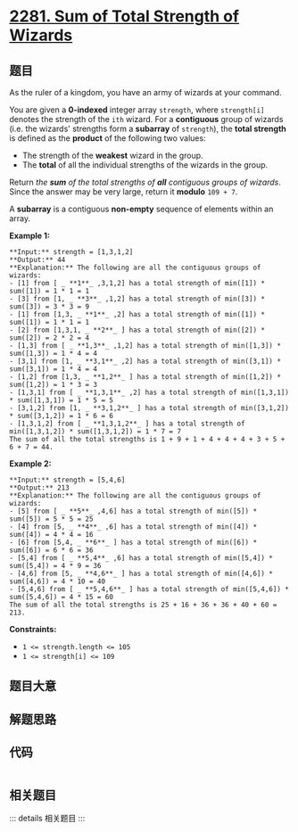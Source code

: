 # [2281. Sum of Total Strength of Wizards](https://leetcode.com/problems/sum-of-total-strength-of-wizards)

## 题目

As the ruler of a kingdom, you have an army of wizards at your command.

You are given a **0-indexed** integer array `strength`, where `strength[i]`
denotes the strength of the `ith` wizard. For a **contiguous** group of
wizards (i.e. the wizards' strengths form a **subarray** of `strength`), the
**total strength** is defined as the **product** of the following two values:

  * The strength of the **weakest** wizard in the group.
  * The **total** of all the individual strengths of the wizards in the group.

Return _the **sum** of the total strengths of **all** contiguous groups of
wizards_. Since the answer may be very large, return it **modulo** `109 + 7`.

A **subarray** is a contiguous **non-empty** sequence of elements within an
array.



**Example 1:**

    
    
    **Input:** strength = [1,3,1,2]
    **Output:** 44
    **Explanation:** The following are all the contiguous groups of wizards:
    - [1] from [ _ **1**_ ,3,1,2] has a total strength of min([1]) * sum([1]) = 1 * 1 = 1
    - [3] from [1, _ **3**_ ,1,2] has a total strength of min([3]) * sum([3]) = 3 * 3 = 9
    - [1] from [1,3, _ **1**_ ,2] has a total strength of min([1]) * sum([1]) = 1 * 1 = 1
    - [2] from [1,3,1, _ **2**_ ] has a total strength of min([2]) * sum([2]) = 2 * 2 = 4
    - [1,3] from [ _ **1,3**_ ,1,2] has a total strength of min([1,3]) * sum([1,3]) = 1 * 4 = 4
    - [3,1] from [1, _ **3,1**_ ,2] has a total strength of min([3,1]) * sum([3,1]) = 1 * 4 = 4
    - [1,2] from [1,3, _ **1,2**_ ] has a total strength of min([1,2]) * sum([1,2]) = 1 * 3 = 3
    - [1,3,1] from [ _ **1,3,1**_ ,2] has a total strength of min([1,3,1]) * sum([1,3,1]) = 1 * 5 = 5
    - [3,1,2] from [1, _ **3,1,2**_ ] has a total strength of min([3,1,2]) * sum([3,1,2]) = 1 * 6 = 6
    - [1,3,1,2] from [ _ **1,3,1,2**_ ] has a total strength of min([1,3,1,2]) * sum([1,3,1,2]) = 1 * 7 = 7
    The sum of all the total strengths is 1 + 9 + 1 + 4 + 4 + 4 + 3 + 5 + 6 + 7 = 44.
    

**Example 2:**

    
    
    **Input:** strength = [5,4,6]
    **Output:** 213
    **Explanation:** The following are all the contiguous groups of wizards: 
    - [5] from [ _ **5**_ ,4,6] has a total strength of min([5]) * sum([5]) = 5 * 5 = 25
    - [4] from [5, _ **4**_ ,6] has a total strength of min([4]) * sum([4]) = 4 * 4 = 16
    - [6] from [5,4, _ **6**_ ] has a total strength of min([6]) * sum([6]) = 6 * 6 = 36
    - [5,4] from [ _ **5,4**_ ,6] has a total strength of min([5,4]) * sum([5,4]) = 4 * 9 = 36
    - [4,6] from [5, _ **4,6**_ ] has a total strength of min([4,6]) * sum([4,6]) = 4 * 10 = 40
    - [5,4,6] from [ _ **5,4,6**_ ] has a total strength of min([5,4,6]) * sum([5,4,6]) = 4 * 15 = 60
    The sum of all the total strengths is 25 + 16 + 36 + 36 + 40 + 60 = 213.
    



**Constraints:**

  * `1 <= strength.length <= 105`
  * `1 <= strength[i] <= 109`


## 题目大意

## 解题思路

## 代码

```javascript

```

## 相关题目

::: details 相关题目
:::
